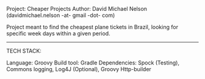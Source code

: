 Project: Cheaper Projects
Author: David Michael Nelson (davidmichael.nelson -at- gmail -dot- com)

Project meant to find the cheapest plane tickets in Brazil, 
looking for specific week days within a given period.

----------------------------

TECH STACK:

Language: Groovy
Build tool: Gradle
Dependencies: Spock (Testing), Commons logging, Log4J (Optional), Groovy Http-builder
